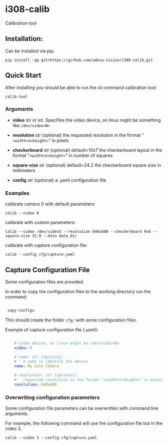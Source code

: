# i308-calib
Calibration tool


## Installation:

Can be installed via pip:
    
    pip install -qq git+https://github.com/udesa-vision/i308-calib.git


## Quick Start

After installing you should be able to run the cli command calibration tool:

    calib-tool

### Arguments

- **video** str or int. 
Specifies the video device, on linux might be something like `/dev/video<N>`

- **resolution** str (optional)
 the requested resolution in the format "`<width>`x`<height>`" in pixels

- **checkerboard** str (optional) default=10x7
 the checkerboard layout in the format "`<width>`x`<height>`" in number of squares

- **square-size** str (optional) default=24.2
 the checkerboard square size in millimeters 

- **config** str (optional)
a .yaml configuration file


### Examples

calibrate camera 0 with default parameters:

    calib --video 0


calibrate with custom parameters:

    calib --video /dev/video3 --resolution 640x480 --checkerboard 9x6 --square-size 32.0 --data data_dir


calibrate with capture configuration file:

    calib --config cfg/capture.yaml



## Capture Configuration File

Some configuration files are provided.

In order to copy the configuration files to the working directory run the command:

```bash

 copy-configs

```


This should create the folder `cfg/` with some configuration files.

Example of capture configuration file (.yaml):

```yaml

    # video device, on linux might be /dev/video<N>
    video: 0

    # name: str (optional)
    #   a name to identify the device
    name: My Cute Camera

    # resolution: str (optional)
    #   requested resolution in the format "<width>x<height>" in pixels
    resolution: 640x480


```


### Overwriting configuration parameters
Some configuration file parameters can be overwritten with command line arguments.

For example, the following command will use the configuration file but in the video 3.

    calib --video 3 --config cfg/capture.yaml 

